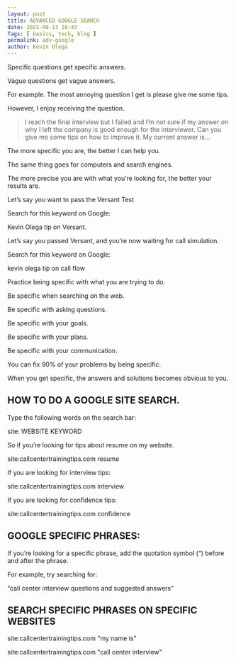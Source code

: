 ```yaml
--- 
layout: post 
title: ADVANCED GOOGLE SEARCH
date: 2021-08-13 18:43
Tags: [ basics, tech, blog ]
permalink: adv-google
author: Kevin Olega 
--- 
```

Specific questions get specific answers.

Vague questions get vague answers.

For example. The most annoying question I get is please give me some tips.

However, I enjoy receiving the question.

> I reach the final interview but I failed and I’m not sure if my answer on why I left the company is good enough for the interviewer. Can you give me some tips on how to improve it. My current answer is…

The more specific you are, the better I can help you.

The same thing goes for computers and search engines.

The more precise you are with what you’re looking for, the better your results are.

Let’s say you want to pass the Versant Test

Search for this keyword on Google:

Kevin Olega tip on Versant.

Let’s say you passed Versant, and you’re now waiting for call simulation.

Search for this keyword on Google:

kevin olega tip on call flow

Practice being specific with what you are trying to do.

Be specific when searching on the web.

Be specific with asking questions.

Be specific with your goals.

Be specific with your plans.

Be specific with your communication.

You can fix 90% of your problems by being specific.

When you get specific, the answers and solutions becomes obvious to you.

## HOW TO DO A GOOGLE SITE SEARCH.

Type the following words on the search bar:

site: WEBSITE KEYWORD

So if you’re looking for tips about resume on my website.

site:callcentertrainingtips.com resume

If you are looking for interview tips:

site:callcentertrainingtips.com interview

If you are looking for confidence tips:

site:callcentertrainingtips.com confidence


## GOOGLE SPECIFIC PHRASES:

If you’re looking for a specific phrase, add the quotation symbol (“) before and after the phrase.

For example, try searching for:

“call center interview questions and suggested answers”


## SEARCH SPECIFIC PHRASES ON SPECIFIC WEBSITES

site:callcentertrainingtips.com "my name is"

site:callcentertrainingtips.com "call center interview"
